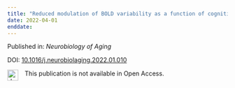 ```yaml
---
title: "Reduced modulation of BOLD variability as a function of cognitive load in healthy aging"
date: 2022-04-01
enddate:
---
```


Published in: *Neurobiology of Aging*

DOI: [10.1016/j.neurobiolaging.2022.01.010](https://doi.org/10.1016/j.neurobiolaging.2022.01.010)

<img src="https://upload.wikimedia.org/wikipedia/commons/thumb/0/0e/Closed_Access_logo_transparent.svg/1200px-Closed_Access_logo_transparent.svg.png" alt="drawing" width="25" align="left"/> &nbsp;&nbsp;&nbsp;This publication is not available in Open Access.


